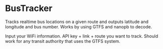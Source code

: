 # BusTracker
Tracks realtime bus locations on a given route and outputs latitude and longitude and bus number.
Works by using GTFS and nanopb to decode.

Input your WiFi information. API key + link + route you want to track. Should work for any transit authority that uses the GTFS system.

